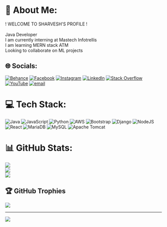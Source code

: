 # 💫 About Me:
! WELCOME TO SHARVESH'S PROFILE !<br><br>Java Developer <br>I am currently interning at Mastech Infotrellis<br>I am learning MERN stack ATM<br>Looking to collaborate on ML projects


## 🌐 Socials:
[![Behance](https://img.shields.io/badge/Behance-1769ff?logo=behance&logoColor=white)](https://behance.net/sharveshr2) [![Facebook](https://img.shields.io/badge/Facebook-%231877F2.svg?logo=Facebook&logoColor=white)](https://facebook.com/61576937540077) [![Instagram](https://img.shields.io/badge/Instagram-%23E4405F.svg?logo=Instagram&logoColor=white)](https://instagram.com/sharveshares) [![LinkedIn](https://img.shields.io/badge/LinkedIn-%230077B5.svg?logo=linkedin&logoColor=white)](https://linkedin.com/in/sharvesh-r-3a3893227) [![Stack Overflow](https://img.shields.io/badge/-Stackoverflow-FE7A16?logo=stack-overflow&logoColor=white)](https://stackoverflow.com/users/30628892) [![YouTube](https://img.shields.io/badge/YouTube-%23FF0000.svg?logo=YouTube&logoColor=white)](https://youtube.com/@sharvesnorting) [![email](https://img.shields.io/badge/Email-D14836?logo=gmail&logoColor=white)](mailto:rsharvesh0503@gmail.com) 

# 💻 Tech Stack:
![Java](https://img.shields.io/badge/java-%23ED8B00.svg?style=for-the-badge&logo=openjdk&logoColor=white) ![JavaScript](https://img.shields.io/badge/javascript-%23323330.svg?style=for-the-badge&logo=javascript&logoColor=%23F7DF1E) ![Python](https://img.shields.io/badge/python-3670A0?style=for-the-badge&logo=python&logoColor=ffdd54) ![AWS](https://img.shields.io/badge/AWS-%23FF9900.svg?style=for-the-badge&logo=amazon-aws&logoColor=white) ![Bootstrap](https://img.shields.io/badge/bootstrap-%238511FA.svg?style=for-the-badge&logo=bootstrap&logoColor=white) ![Django](https://img.shields.io/badge/django-%23092E20.svg?style=for-the-badge&logo=django&logoColor=white) ![NodeJS](https://img.shields.io/badge/node.js-6DA55F?style=for-the-badge&logo=node.js&logoColor=white) ![React](https://img.shields.io/badge/react-%2320232a.svg?style=for-the-badge&logo=react&logoColor=%2361DAFB) ![MariaDB](https://img.shields.io/badge/MariaDB-003545?style=for-the-badge&logo=mariadb&logoColor=white) ![MySQL](https://img.shields.io/badge/mysql-4479A1.svg?style=for-the-badge&logo=mysql&logoColor=white) ![Apache Tomcat](https://img.shields.io/badge/apache%20tomcat-%23F8DC75.svg?style=for-the-badge&logo=apache-tomcat&logoColor=black)
# 📊 GitHub Stats:
![](https://github-readme-stats.vercel.app/api?username=sharveshr&theme=chartreuse-dark&hide_border=false&include_all_commits=true&count_private=true)<br/>
![](https://nirzak-streak-stats.vercel.app/?user=sharveshr&theme=chartreuse-dark&hide_border=false)<br/>
![](https://github-readme-stats.vercel.app/api/top-langs/?username=sharveshr&theme=chartreuse-dark&hide_border=false&include_all_commits=true&count_private=true&layout=compact)

## 🏆 GitHub Trophies
![](https://github-profile-trophy.vercel.app/?username=sharveshr&theme=gruvbox&no-frame=false&no-bg=true&margin-w=4)

---
[![](https://visitcount.itsvg.in/api?id=sharveshr&icon=8&color=7)](https://visitcount.itsvg.in)

<!-- Proudly created with GPRM ( https://gprm.itsvg.in ) -->
